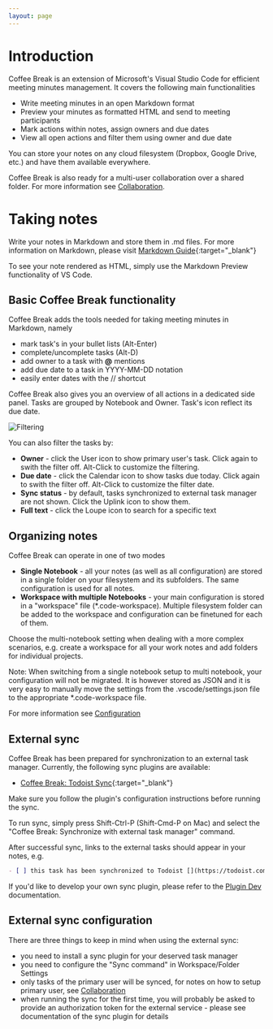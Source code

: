 ```yaml
---
layout: page
---
```


# Introduction

Coffee Break is an extension of Microsoft's Visual Studio Code for efficient meeting minutes management. It covers the following main functionalities

- Write meeting minutes in an open Markdown format
- Preview your minutes as formatted HTML and send to meeting participants
- Mark actions within notes, assign owners and due dates
- View all open actions and filter them using owner and due date

You can store your notes on any cloud filesystem (Dropbox, Google Drive, etc.) and have them available everywhere.

Coffee Break is also ready for a multi-user collaboration over a shared folder. For more information see [Collaboration](../collaboration).

# Taking notes

Write your notes in Markdown and store them in .md files. For more information on Markdown, please visit [Markdown Guide](https://www.markdownguide.org/){:target="_blank"}

To see your note rendered as HTML, simply use the Markdown Preview functionality of VS Code.

## Basic Coffee Break functionality

Coffee Break adds the tools needed for taking meeting minutes in Markdown, namely

- mark task's in your bullet lists (Alt-Enter)
- complete/uncomplete tasks (Alt-D)
- add owner to a task with **@** mentions
- add due date to a task in YYYY-MM-DD notation
- easily enter dates with the // shortcut

Coffee Break also gives you an overview of all actions in a dedicated side panel. Tasks are grouped by Notebook and Owner. Task's icon reflect its due date. 

![Filtering](../assets/img/docs/filtering.png)

You can also filter the tasks by:

- **Owner** - click the User icon to show primary user's task. Click again to swith the filter off. Alt-Click to customize the filtering.
- **Due date** - click the Calendar icon to show tasks due today. Click again to swith the filter off. Alt-Click to customize the filter date.
- **Sync status** - by default, tasks synchronized to external task manager are not shown. Click the Uplink icon to show them.
- **Full text** - click the Loupe icon to search for a specific text

## Organizing notes

Coffee Break can operate in one of two modes

- **Single Notebook** - all your notes (as well as all configuration) are stored in a single folder on your filesystem and its subfolders. The same configuration is used for all notes.
- **Workspace with multiple Notebooks** - your main configuration is stored in a "workspace" file (*.code-workspace). Multiple filesystem folder can be added to the workspace and configuration can be finetuned for each of them.

Choose the multi-notebook setting when dealing with a more complex scenarios, e.g. create a workspace for all your work notes and add folders for individual projects.

Note: When switching from a single notebook setup to multi notebook, your configuration will not be migrated. It is however stored as JSON and it is very easy to manually move the settings from the .vscode/settings.json file to the appropriate *.code-workspace file.

For more information see [Configuration](../configuration)

## External sync

Coffee Break has been prepared for synchronization to an external task manager. Currently, the following sync plugins are available:

- [Coffee Break: Todoist Sync](https://marketplace.visualstudio.com/items?itemName=frenya.vscode-coffeebreak-todoist){:target="_blank"}

Make sure you follow the plugin's configuration instructions before running the sync.

To run sync, simply press Shift-Ctrl-P (Shift-Cmd-P on Mac) and select the "Coffee Break: Synchronize with external task manager" command.

After successful sync, links to the external tasks should appear in your notes, e.g.

```markdown
- [ ] this task has been synchronized to Todoist [](https://todoist.com/showTask?id=123456)
```

If you'd like to develop your own sync plugin, please refer to the [Plugin Dev](../plugins) documentation.

## External sync configuration

There are three things to keep in mind when using the external sync:

- you need to install a sync plugin for your deserved task manager
- you need to configure the "Sync command" in Workspace/Folder Settings
- only tasks of the primary user will be synced, for notes on how to setup primary user, see [Collaboration](./collaboration)
- when running the sync for the first time, you will probably be asked to provide an authorization token for the external service - please see documentation of the sync plugin for details
